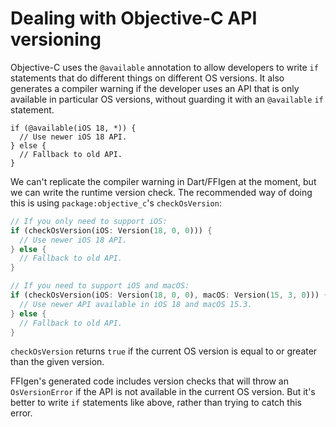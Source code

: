 # Dealing with Objective-C API versioning

Objective-C uses the `@available` annotation to allow developers to write `if`
statements that do different things on different OS versions. It also generates
a compiler warning if the developer uses an API that is only available in
particular OS versions, without guarding it with an `@available` `if` statement.

```obj-c
if (@available(iOS 18, *)) {
  // Use newer iOS 18 API.
} else {
  // Fallback to old API.
}
```

We can't replicate the compiler warning in Dart/FFIgen at the moment, but we
can write the runtime version check. The recommended way of doing this is using
`package:objective_c`'s `checkOsVersion`:

```dart
// If you only need to support iOS:
if (checkOsVersion(iOS: Version(18, 0, 0))) {
  // Use newer iOS 18 API.
} else {
  // Fallback to old API.
}

// If you need to support iOS and macOS:
if (checkOsVersion(iOS: Version(18, 0, 0), macOS: Version(15, 3, 0))) {
  // Use newer API available in iOS 18 and macOS 15.3.
} else {
  // Fallback to old API.
}
```

`checkOsVersion` returns `true` if the current OS version is equal to or greater
than the given version.

FFIgen's generated code includes version checks that will throw an
`OsVersionError` if the API is not available in the current OS version. But it's
better to write `if` statements like above, rather than trying to catch this
error.
